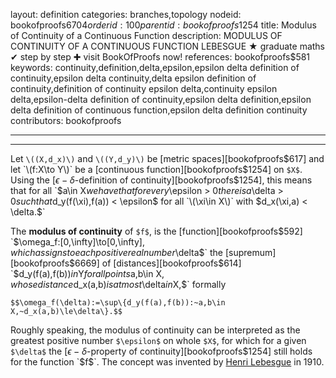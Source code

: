 layout: definition
categories: branches,topology
nodeid: bookofproofs$6704
orderid: 100
parentid: bookofproofs$1254
title: Modulus of Continuity of a Continuous Function
description: MODULUS OF CONTINUITY OF A CONTINUOUS FUNCTION LEBESGUE &#9733; graduate maths &#10004; step by step &#10010; visit BookOfProofs now!
references: bookofproofs$581
keywords: continuity,definition,delta,epsilon,epsilon delta definition of continuity,epsilon delta continuity,delta epsilon definition of continuity,definition of continuity epsilon delta,continuity epsilon delta,epsilon-delta definition of continuity,epsilon delta definition,epsilon delta definition of continuous function,epsilon delta definition continuity
contributors: bookofproofs


---


---

Let `\((X,d_x)\)` and `\((Y,d_y)\)` be [metric spaces][bookofproofs$617] and let `\(f:X\to Y\)` be a [continuous function][bookofproofs$1254] on `$X$`. Using the [$\epsilon-\delta$-definition of continuity][bookofproofs$1254], this means that for all `$a\in X$` we have that for every `$\epsilon > 0$` there is a `$\delta > 0$` such that `$d_y(f(\xi),f(a)) < \epsilon$` for all `\(\xi\in X\)` with `$d_x(\xi,a) < \delta.$`

The **modulus of continuity** of `$f$`, is the [function][bookofproofs$592] `$\omega_f:[0,\infty]\to[0,\infty]$`, which assigns to each positive real number `$\delta$` the  [supremum][bookofproofs$6669] of [distances][bookofproofs$614] `$d_y(f(a),f(b))$` in `$Y$` for all points `$a,b\in X$`, whose distance `$d_x(a,b)$` is at most `$\delta$` in `$X,$` formally

`$$\omega_f(\delta):=\sup\{d_y(f(a),f(b)):~a,b\in X,~d_x(a,b)\le\delta\}.$$`

Roughly speaking, the modulus of continuity can be interpreted as the greatest positive number `$\epsilon$` on whole `$X$`, for which for a given `$\delta$` the [$\epsilon-\delta$-property of continuity][bookofproofs$1254] still holds for the function `$f$`. The concept was invented by <a href="https://mathshistory.st-andrews.ac.uk/Biographies/Lebesgue/">Henri Lebesgue</a> in 1910.

